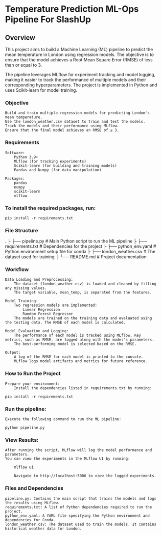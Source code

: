 # Temperature Prediction ML-Ops Pipeline For SlashUp
## Overview

This project aims to build a Machine Learning (ML) pipeline to predict the mean temperature in London using regression models. The objective is to ensure that the model achieves a Root Mean Square Error (RMSE) of less than or equal to 3.

The pipeline leverages MLflow for experiment tracking and model logging, making it easier to track the performance of multiple models and their corresponding hyperparameters. The project is implemented in Python and uses Scikit-learn for model training.
### Objective

    Build and train multiple regression models for predicting London's mean temperature.
    Use the london_weather.csv dataset to train and test the models.
    Track the models and their performance using MLflow.
    Ensure that the final model achieves an RMSE of ≤ 3.

### Requirements

    Software:
        Python 3.9+
        MLflow (for tracking experiments)
        Scikit-learn (for building and training models)
        Pandas and Numpy (for data manipulation)

    Packages:
        pandas
        numpy
        scikit-learn
        mlflow
### To install the required packages, run:

```pip install -r requirements.txt```

### File Structure

.
├
├── pipeline.py                  # Main Python script to run the ML pipeline
├
├── requirements.txt             # Dependencies for the project
├
├── python_env.yaml              # Python environment setup file for conda
├
├── london_weather.csv           # The dataset used for training
├
└── README.md                    # Project documentation

### Workflow

    Data Loading and Preprocessing:
        The dataset (london_weather.csv) is loaded and cleaned by filling any missing values.
        The target variable, mean_temp, is separated from the features.

    Model Training:
        Two regression models are implemented:
            Linear Regression
            Random Forest Regressor
        The models are trained on the training data and evaluated using the testing data. The RMSE of each model is calculated.

    Model Evaluation and Logging:
        The performance of each model is tracked using MLflow. Key metrics, such as RMSE, are logged along with the model's parameters.
        The best-performing model is selected based on the RMSE.

    Output:
        A log of the RMSE for each model is printed to the console.
        MLflow logs model artifacts and metrics for future reference.

### How to Run the Project

    Prepare your environment:
        Install the dependencies listed in requirements.txt by running:

    pip install -r requirements.txt

### Run the pipeline:

    Execute the following command to run the ML pipeline:

    python pipeline.py

### View Results:

    After running the script, MLflow will log the model performance and parameters.
    You can view the experiments in the MLflow UI by running:

        mlflow ui

        Navigate to http://localhost:5000 to view the logged experiments.

### Files and Dependencies

    pipeline.py: Contains the main script that trains the models and logs the results using MLflow.
    requirements.txt: A list of Python dependencies required to run the project.
    python_env.yaml: A YAML file specifying the Python environment and dependencies for Conda.
    london_weather.csv: The dataset used to train the models. It contains historical weather data for London.

